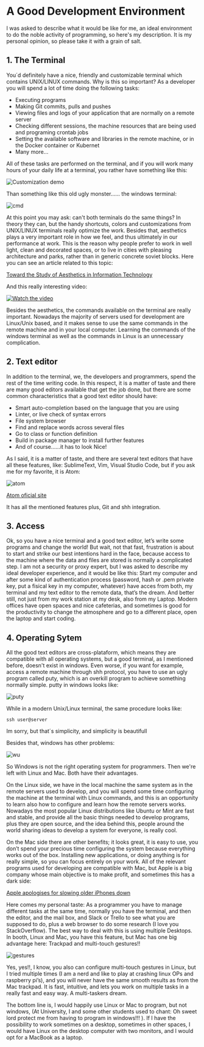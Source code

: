 # A Good Development Environment

I was asked to describe what it would be like for me, an ideal environment to do the noble activity of programming, so here's my description. It is my personal opinion, so please take it with a grain of salt.

## 1.	The Terminal
You´d definitely have a nice, friendly and customizable terminal which contains UNIX/LINUX 
commands. Why is this so important? As a developer you will spend a lot of time doing the following 
tasks:

-	Executing programs
-	Making Git commits, pulls and pushes
-	Viewing files and logs of your application that are normally on a remote server
-	Checking different sessions, the machine resources that are being used and programing crontab jobs
-	Setting the available software and libraries in the remote machine, or in the Docker container or Kubernet
-	Many more…

All of these tasks are performed on the terminal, and if you will work many hours of your daily life at a terminal, 
you rather have something like this: 

![Customization demo](https://github.com/apodkutin/agnoster-zsh-theme/raw/customize-prompt/agnoster_customization.gif)

Than something like this old ugly monster……   the windows terminal:

![cmd](https://media.giphy.com/media/cZ1zIh0UvPqUM/giphy.gif)

At this point you may ask: can't both terminals do the same things? In theory they can, but the handy shortcuts, 
colors and customizations from UNIX/LINUX terminals really optimize the work. Besides that, aesthetics plays a very 
important role in how we feel, and thus ultimately in our performance at work. This is the reason why people prefer to 
work in well light, clean and decorated spaces, or to live in cities with pleasing architecture and parks, rather 
than in generic concrete soviet blocks. Here you can see an article related to this topic:

[Toward the Study of Aesthetics in Information
Technology](https://aisel.aisnet.org/cgi/viewcontent.cgi?article=1150&context=icis2004)

And this really interesting video:

[![Watch the video](https://img.youtube.com/vi/-O5kNPlUV7w/0.jpg)](https://www.youtube.com/watch?v=-O5kNPlUV7w)

Besides the aesthetics, the commands available on the terminal are really important. Nowadays the majority of servers used for development are Linux/Unix based, and it makes sense to use the same commands in the remote machine and in your local computer.
Learning the commands of the windows terminal as well as the commands in Linux is an unnecessary complication.

## 2.	Text editor
In addition to the terminal, we, the developers and programmers, spend the rest of the time writing code. In this respect, it is a matter of taste and there are many good editors available that get the job done, but there are some common characteristics that a good text editor should have:

-	Smart auto-completion based on the language that you are using
-	Linter, or live check of syntax errors
-	File system browser
-	Find and replace words across several files
-	Go to class or function definition 
-	Build in package manager to install further features
-	And of course……it has to look Nice!

As I said, it is a matter of taste, and there are several text editors that have all these features, like: SublimeText, Vim, Visual Studio Code, but if you ask me for my favorite, it is Atom:

![atom](https://github.com/cadazab/SetUp_and_Wiki/images/atom.gif)

[Atom oficial site](https://atom.io/)

It has all the mentioned features plus, Git and shh integration. 

## 3.	Access
Ok, so you have a nice terminal and a good text editor, let’s write some programs and change the world! But wait, not that fast, frustration is about to start and strike our best intentions hard in the face, because access to the machine where the data and files are stored is normally a complicated step. I am not a security or proxy expert, but I was asked to describe my ideal developer experience, and it would be like this: Start my computer and after some kind of authentication process (password, hash or .pem private key, put a fisical key in my computer, whatever) have acces from both, my terminal and my text editor to the remote data, that’s the dream. And better still, not just from my work station at my desk, also from my Laptop. Modern offices have open spaces and nice cafeterias, and sometimes is good for the productivity to change the atmosphere and go to a different place, open the laptop and start coding.

## 4.	Operating Sytem
All the good text editors are cross-plataform, which means they are compatible with all operating systems, but a good terminal, as I mentioned before, doesn't exist in windows. Even worse, if you want for example, access a remote machine through shh protocol, you have to use an ugly program called puty, which is an overkill program to achieve something normally simple. putty in windows looks like:

![puty](https://github.com/cadazab/SetUp_and_Wiki/images/putty.png)

While in a modern Unix/Linux terminal, the same procedure looks like: 

```
ssh user@server
```

Im sorry, but that´s simplicity, and simplicity is beautifull

Besides that, windows has other problems:

![wu](https://github.com/cadazab/SetUp_and_Wiki/images/windowsUpdates.gif)

So Windows is not the right operating system for programmers. Then we're left with Linux and Mac. Both have their advantages.

On the Linux side, we have in the local machine the same system as in the remote servers used to develop, and you will spend some time configuring the machine at the terminal with Linux commands, and this is an opportunity to learn also how to configure and learn how the remote servers works. Nowadays the most popular Linux distributions like Ubuntu or Mint are fast and stable, and provide all the basic things needed to develop programs, plus they are open source, and the idea behind this, people around the world sharing ideas to develop a system for everyone, is really cool. 

On the Mac side there are other benefits; it looks great, it is easy to use, you don’t spend your precious time configuring the system because everything works out of the box. Installing new applications, or doing anything is for really simple, so you can focus entirely on your work. All of the relevant programs used for developing are compatible with Mac, but Apple is a big company whose main objective is to make profit, and sometimes this has a dark side:

[Apple apologises for slowing older iPhones down](https://www.bbc.com/news/technology-42508300)

Here comes my personal taste: As a programmer you have to manage different tasks at the same time, normally you have the terminal, and then the editor, and the mail box, and Slack or Trello to see what you are supposed to do, plus a web browser to do some research (I love you StackOverflow). The best way to deal with this is using multiple Desktops. In booth, Linux and Mac, you have this feature, but Mac has one big advantage here:  Trackpad and multi-touch gestures!!

![gestures](https://github.com/cadazab/SetUp_and_Wiki/images/MacGestures.gif)

Yes, yes!!,  I know, you also can configure multi-touch gestures in Linux, but I tried multiple times (I am a nerd and like to play at crashing linux OPs and raspberry pi’s), and you will never have the same smooth results as from the Mac trackpad. It is fast, intuitive, and lets you work on multiple tasks in a really fast and easy way. A multi-taskers dream. 

The bottom line is, I would happily use Linux or Mac to program, but not windows, (At University, I and some other students used to chant: Oh sweet lord protect me from having to program in windows!!! ). If I have the possibility to work sometimes on a desktop, sometimes in other spaces, I would have Linux on the desktop computer with two monitors, and I would opt for a MacBook as a laptop. 


